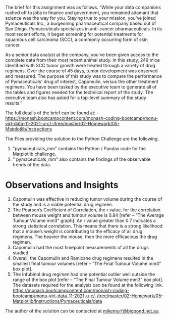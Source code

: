 
The brief for this assignment was as follows.
“While your data companions rushed off to jobs in finance and government, you remained adamant that science was the way for you. Staying true to your mission, you've joined Pymaceuticals Inc., a burgeoning pharmaceutical company based out of San Diego. Pymaceuticals specializes in anti-cancer pharmaceuticals. In its most recent efforts, it began screening for potential treatments for squamous cell carcinoma (SCC), a commonly occurring form of skin cancer.

As a senior data analyst at the company, you've been given access to the complete data from their most recent animal study. In this study, 249 mice identified with SCC tumor growth were treated through a variety of drug regimens. Over the course of 45 days, tumor development was observed and measured. The purpose of this study was to compare the performance of Pymaceuticals' drug of interest, Capomulin, versus the other treatment regimens. You have been tasked by the executive team to generate all of the tables and figures needed for the technical report of the study. The executive team also has asked for a top-level summary of the study results.”

The full details of the brief can be found at: - https://monash.bootcampcontent.com/monash-coding-bootcamp/monu-virt-data-11-2021-u-c/-/tree/master/02-Homework/05-Matplotlib/Instructions

The Files providing the solution to the Python Challenge are the following.
1.	"pymaceuticals_mm" contains the Python / Pandas code for the Matplotlib challenge.
2.	" pymaceuticals_mm” also contains the findings of the observable trends of the data.

# Observations and Insights
1. Capomulin was effective in reducing tumor volume during the course of the study and is a viable potential drug  regimen.
2. The Pearson’s Coefficient of Correlation, the r value, for the correlation between mouse weight and tumour volume is            0.84 [refer – “The Average Tumour Volume mm3” graph]. An r value greater than 0.7 indicates a strong statistical                correlation. This means that there is a strong likelihood that a mouse’s weight is contributing to the efficacy of all          drug regimens. The heavier the mouse, then the more efficacious the drug regimen.
 3. Capomulin had the most timepoint measurements of all the drugs studied.
 4. Overall, the Capomulin and Ramicane drug regimens resulted in the smallest final tumour volumes [refer – “The Final            Tumour Volume mm3” box plot].
 5. The Infubinol drug regimen had one potential outlier well outside the range of the box plot [refer – “The Final  Tumour        Volume mm3” box plot].
The datasets required for the analysis can be found at the following link. https://monash.bootcampcontent.com/monash-coding-bootcamp/monu-virt-data-11-2021-u-c/-/tree/master/02-Homework/05-Matplotlib/Instructions/Pymaceuticals/data

The author of the solution can be contacted at mikemurf@bigpond.net.au.

